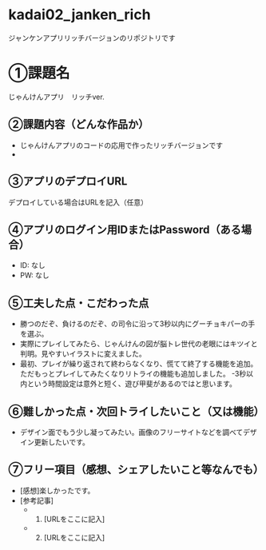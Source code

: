 # kadai02_janken_rich
ジャンケンアプリリッチバージョンのリポジトリです
# ①課題名
じゃんけんアプリ　リッチver.

## ②課題内容（どんな作品か）
- じゃんけんアプリのコードの応用で作ったリッチバージョンです
-
## ③アプリのデプロイURL
デプロイしている場合はURLを記入（任意）

## ④アプリのログイン用IDまたはPassword（ある場合）
- ID: なし
- PW: なし

## ⑤工夫した点・こだわった点
- 勝つのだぞ、負けるのだぞ、の司令に沿って3秒以内にグーチョキパーの手を選ぶ。
- 実際にプレイしてみたら、じゃんけんの図が脳トレ世代の老眼にはキツイと判明。見やすいイラストに変えました。
- 最初、プレイが繰り返されて終わらなくなり、慌てて終了する機能を追加。ただもっとプレイしてみたくなりリトライの機能も追加しました。
-3秒以内という時間設定は意外と短く、遊び甲斐があるのではと思います。

## ⑥難しかった点・次回トライしたいこと（又は機能）
- デザイン面でもう少し凝ってみたい。画像のフリーサイトなどを調べてデザイン更新したいです。
## ⑦フリー項目（感想、シェアしたいこと等なんでも）
- [感想]楽しかったです。
- [参考記事]
  - 1. [URLをここに記入]
  - 2. [URLをここに記入]
